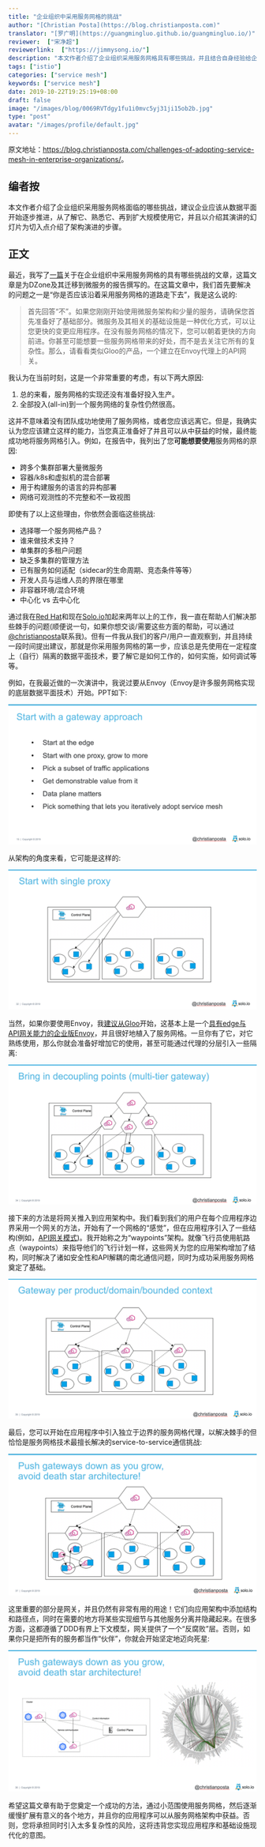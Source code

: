 ```yaml
---
title: "企业组织中采用服务网格的挑战"
author: "[Christian Posta](https://blog.christianposta.com)"
translator: "[罗广明](https://guangmingluo.github.io/guangmingluo.io/)"
reviewer:  ["宋净超"]
reviewerlink:  ["https://jimmysong.io/"]
description: "本文作者介绍了企业组织采用服务网格具有哪些挑战，并且结合自身经验给企业组织提出了推进服务网格的建议。"
tags: ["istio"]
categories: ["service mesh"]
keywords: ["service mesh"]
date: 2019-10-22T19:25:19+08:00
draft: false
image: "/images/blog/0069RVTdgy1fu1i0mvc5yj31ji15ob2b.jpg"
type: "post"
avatar: "/images/profile/default.jpg"
---
```


原文地址：<https://blog.christianposta.com/challenges-of-adopting-service-mesh-in-enterprise-organizations/>。

## 编者按

本文作者介绍了企业组织采用服务网格面临的哪些挑战，建议企业应该从数据平面开始逐步推进，从了解它、熟悉它、再到扩大规模使用它，并且以介绍其演讲的幻灯片为切入点介绍了架构演进的步骤。

## 正文

最近，我写了[一篇](https://dzone.com/trendreports/migrating-to-microservices-2)关于在企业组织中采用服务网格的具有哪些挑战的文章，这篇文章是为DZone及其迁移到微服务的报告撰写的。在这篇文章中，我们首先要解决的问题之一是“你是否应该沿着采用服务网格的道路走下去”，我是这么说的:

> 首先回答“不”。如果您刚刚开始使用微服务架构和少量的服务，请确保您首先准备好了基础部分。微服务及其相关的基础设施是一种优化方式，可以让您更快的变更应用程序。在没有服务网格的情况下，您可以朝着更快的方向前进。你甚至可能想要一些服务网格带来的好处，而不是去关注它所有的复杂性。那么，请看看类似Gloo的产品，一个建立在Envoy代理上的API网关。

我认为在当前时刻，这是一个非常重要的考虑，有以下两大原因:

1. 总的来看，服务网格的实现还没有准备好投入生产。
2. 全部投入(all-in)到一个服务网络的复杂性仍然很高。

这并不意味着没有团队成功地使用了服务网格，或者您应该远离它。但是，我确实认为您应该建立这样的能力，当您真正准备好了并且可以从中获益的时候，最终能成功地将服务网格引入。例如，在报告中，我列出了您**可能想要使用**服务网格的原因:

- 跨多个集群部署大量微服务
- 容器/k8s和虚拟机的混合部署
- 用于构建服务的语言的异构部署
- 网络可观测性的不完整和不一致视图

即使有了以上这些理由，你依然会面临这些挑战:

- 选择哪一个服务网格产品？
- 谁来做技术支持？
- 单集群的多租户问题
- 缺乏多集群的管理方法
- 已有服务如何适配（sidecar的生命周期、竞态条件等等）
- 开发人员与运维人员的界限在哪里
- 非容器环境/混合环境
- 中心化 vs 去中心化

通过我在[Red Hat](https://blog.christianposta.com/moving-on-from-red-hat/)和现在[Solo.io](https://blog.christianposta.com/career/new-adventure-starts-at-solo-io/)加起来两年以上的工作，我一直在帮助人们解决那些棘手的问题(顺便说一句，如果你想交谈/需要这些方面的帮助，可以通过[@christianposta](http://twitter.com/christianposta?lang=en)联系我)。但有一件我从我们的客户/用户一直观察到，并且持续一段时间提出建议，那就是你采用服务网格的第一步，应该总是先使用在一定程度上（自行）隔离的数据平面技术，要了解它是如何工作的，如何实施，如何调试等等。

例如，在我最近做的一次演讲中，我说过要从Envoy（Envoy是许多服务网格实现的底层数据平面技术）开始。PPT如下:

![start-slow-slide](start-slow-slide.png)

从架构的角度来看，它可能是这样的:

![single-gateway](single-gateway.png)

当然，如果你要使用Envoy，我[建议从Gloo](https://medium.com/solo-io/getting-started-with-a-service-mesh-starts-with-a-gateway-96384deedca2)开始，这基本上是一个[具有edge与API网关能力的企业版Envoy](https://gloo.solo.io/)，并且很好地植入了服务网格。一旦你有了它，对它熟练使用，那么你就会准备好增加它的使用，甚至可能通过代理的分层引入一些隔离:

![multi-tier-gw](multi-tier-gw.png)

接下来的方法是将网关推入到应用架构中。我们看到我们的用户在每个应用程序边界采用一个网关的方法，开始有了一个网格的“感觉”，但在应用程序引入了一些结构(例如，[API网关模式](https://medium.com/solo-io/api-gateways-are-going-through-an-identity-crisis-d1d833a313d7))。我开始称之为“waypoints”架构。就像飞行员使用航路点（waypoints）来指导他们的飞行计划一样，这些网关为您的应用架构增加了结构，同时解决了诸如安全性和API解耦的南北通信问题，同时为成功采用服务网格奠定了基础。

![bc-gw](bc-gw.png)

最后，您可以开始在应用程序中引入独立于边界的服务网格代理，以解决棘手的但恰恰是服务网格技术最擅长解决的service-to-service通信挑战:

![push-down-gw](push-down-gw.png)

这里重要的部分是网关，并且仍然有非常有用的用途！它们向应用架构中添加结构和路径点，同时在需要的地方将某些实现细节与其他服务分离并隐藏起来。在很多方面，这都遵循了DDD有界上下文模型，网关提供了一个“反腐败”层。否则，如果你只是把所有的服务都当作“伙伴”，你就会开始坚定地迈向死星:

![deathstar](deathstar.png)

希望这篇文章有助于您奠定一个成功的方法，通过小范围使用服务网格，然后逐渐缓慢扩展有意义的各个地方，并且你的应用程序可以从服务网格架构中获益。否则，您将承担同时引入太多复杂性的风险，这将违背您实现应用程序和基础设施现代化的意图。
